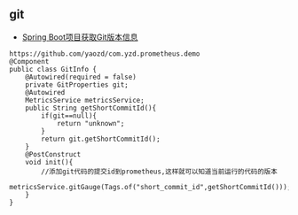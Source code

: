 ## git
- [Spring Boot项目获取Git版本信息](https://blog.csdn.net/t5721654/article/details/89149151)
```
https://github.com/yaozd/com.yzd.prometheus.demo
@Component
public class GitInfo {
    @Autowired(required = false)
    private GitProperties git;
    @Autowired
    MetricsService metricsService;
    public String getShortCommitId(){
        if(git==null){
            return "unknown";
        }
        return git.getShortCommitId();
    }
    @PostConstruct
    void init(){
        //添加git代码的提交id到prometheus,这样就可以知道当前运行的代码的版本
        metricsService.gitGauge(Tags.of("short_commit_id",getShortCommitId()));
    }
}
```